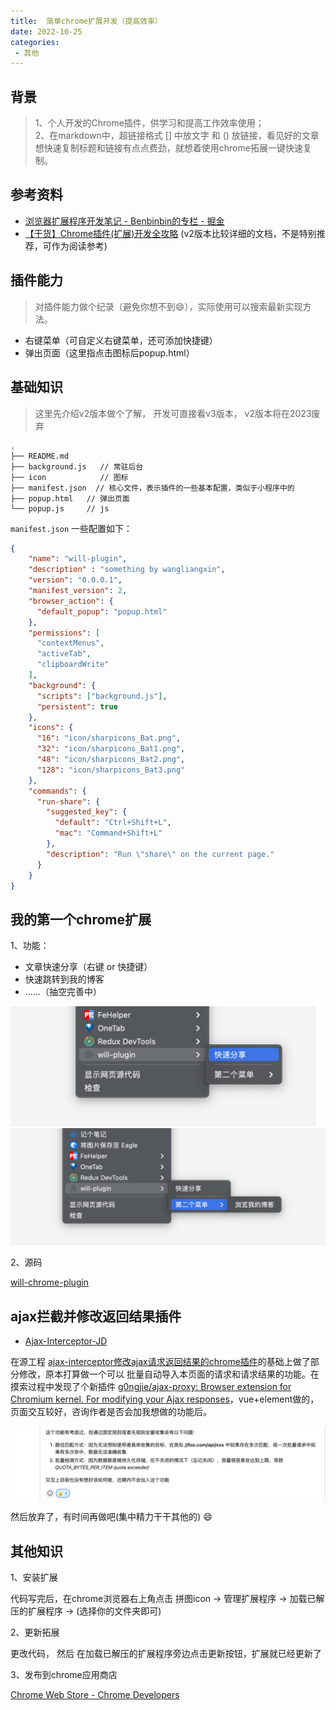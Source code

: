 ```yaml
---
title:  简单chrome扩展开发（提高效率）
date: 2022-10-25
categories: 
 - 其他
---
```

<Boxx type='tip' />


## 背景

>1、个人开发的Chrome插件，供学习和提高工作效率使用； </br>
>2、在markdown中，超链接格式 [] 中放文字 和 () 放链接，看见好的文章想快速复制标题和链接有点点费劲，就想着使用chrome拓展一键快速复制。

## 参考资料

- [浏览器扩展程序开发笔记 - Benbinbin的专栏 - 掘金](https://juejin.cn/column/7000004091955036173)
- [【干货】Chrome插件(扩展)开发全攻略](https://cloud.tencent.com/developer/article/1667242) (v2版本比较详细的文档，不是特别推荐，可作为阅读参考)


## 插件能力

> 对插件能力做个纪录（避免你想不到:smile:），实际使用可以搜索最新实现方法。
- 右键菜单（可自定义右键菜单，还可添加快捷键）
- 弹出页面（这里指点击图标后popup.html）

## 基础知识

> 这里先介绍v2版本做个了解， 开发可直接看v3版本， v2版本将在2023废弃

```
.
├── README.md  
├── background.js   // 常驻后台
├── icon            // 图标
├── manifest.json  // 核心文件，表示插件的一些基本配置，类似于小程序中的
├── popup.html   // 弹出页面
└── popup.js     // js
```

```manifest.json``` 一些配置如下：

```json
{
    "name": "will-plugin",
    "description" : "something by wangliangxin",
    "version": "0.0.0.1",
    "manifest_version": 2,
    "browser_action": {
      "default_popup": "popup.html"
    },
    "permissions": [
      "contextMenus",
      "activeTab",
      "clipboardWrite"
    ],
    "background": {
      "scripts": ["background.js"],
      "persistent": true
    },
    "icons": {
      "16": "icon/sharpicons_Bat.png",
      "32": "icon/sharpicons_Bat1.png",
      "48": "icon/sharpicons_Bat2.png",
      "128": "icon/sharpicons_Bat3.png"
    },
    "commands": {
      "run-share": {
        "suggested_key": {
          "default": "Ctrl+Shift+L",
          "mac": "Command+Shift+L"
        },
        "description": "Run \"share\" on the current page."
      }
    }
}
```


## 我的第一个chrome扩展

1、功能：

- 文章快速分享（右键 or 快捷键）
- 快速跳转到我的博客
- ……（抽空完善中）

![1](https://raw.githubusercontent.com/wangliangxin/will-chrome-plugin/main/moreDetails/img/22-10-19-1.png)
![2](https://raw.githubusercontent.com/wangliangxin/will-chrome-plugin/main/moreDetails/img/22-10-19-2.png)

2、源码

[will-chrome-plugin](https://github.com/wangliangxin/will-chrome-plugin)


## ajax拦截并修改返回结果插件

- [Ajax-Interceptor-JD](https://github.com/wangliangxin/Ajax-Interceptor-JD)
  
在源工程 [ajax-interceptor修改ajax请求返回结果的chrome插件](https://github.com/YGYOOO/ajax-interceptor)的基础上做了部分修改，原本打算做一个可以 批量自动导入本页面的请求和请求结果的功能。在摸索过程中发现了个新插件 [g0ngjie/ajax-proxy: Browser extension for Chromium kernel. For modifying your Ajax responses](https://github.com/g0ngjie/ajax-proxy)，vue+element做的，页面交互较好，咨询作者是否会加我想做的功能后。

![p](../../img/22-10-25-1.png)

然后放弃了，有时间再做吧(集中精力干干其他的) :smile:

## 其他知识

1、安装扩展

代码写完后，在chrome浏览器右上角点击 拼图icon -> 管理扩展程序 -> 加载已解压的扩展程序 -> (选择你的文件夹即可) 

2、更新拓展

更改代码， 然后 在加载已解压的扩展程序旁边点击更新按钮，扩展就已经更新了

3、发布到chrome应用商店

[Chrome Web Store - Chrome Developers](https://developer.chrome.com/docs/webstore/?visit_id=638022635635650209-565267790&hl=zh-Hans&rd=1)
